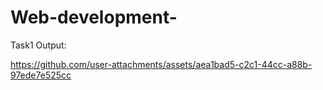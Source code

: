 # Web-development-


Task1 Output:


https://github.com/user-attachments/assets/aea1bad5-c2c1-44cc-a88b-97ede7e525cc

